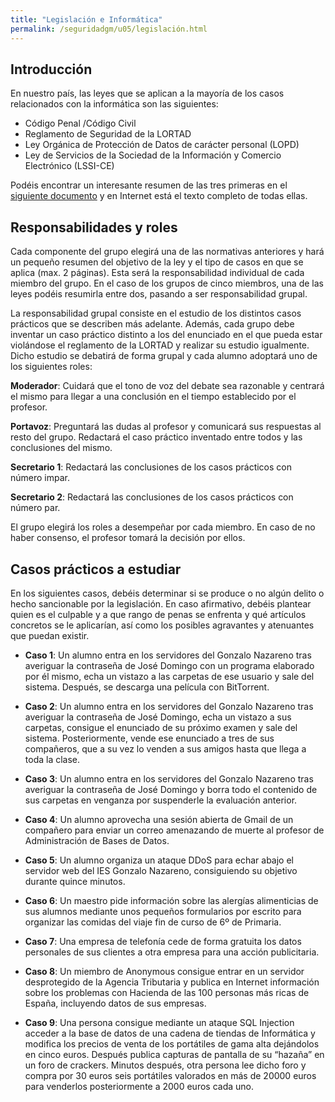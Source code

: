 ```yaml
---
title: "Legislación e Informática"
permalink: /seguridadgm/u05/legislación.html
---
```


## Introducción

En nuestro país, las leyes que se aplican a la mayoría de los casos relacionados con la informática son las siguientes:

* Código Penal /Código Civil
* Reglamento de Seguridad de la LORTAD
* Ley Orgánica de Protección de Datos de carácter personal (LOPD)
* Ley de Servicios de la Sociedad de la Información y Comercio Electrónico (LSSI-CE)

Podéis encontrar un interesante resumen de las tres primeras en el [siguiente documento](unixsec-2.1-437-463.pdf)  y en Internet está el texto completo de todas ellas.

## Responsabilidades y roles

Cada componente del grupo elegirá una de las normativas anteriores y hará un pequeño resumen del objetivo de la ley y el tipo de casos en que se aplica (max. 2 páginas). Esta será la responsabilidad individual de cada miembro del grupo. En el caso de los grupos de cinco miembros, una de las leyes podéis resumirla entre dos, pasando a ser responsabilidad grupal.

La responsabilidad grupal consiste en el estudio de los distintos casos prácticos que se describen más adelante. Además, cada grupo debe inventar un caso práctico distinto a los del enunciado en el que pueda estar violándose el reglamento de la LORTAD y realizar su estudio igualmente.  Dicho estudio se debatirá de forma grupal y cada alumno adoptará uno de los siguientes roles:

**Moderador**: Cuidará que el tono de voz del debate sea razonable y centrará el mismo para llegar a una conclusión en el tiempo establecido por el profesor.

**Portavoz**: Preguntará las dudas al profesor y comunicará sus respuestas al resto del grupo. Redactará el caso práctico inventado entre todos y las conclusiones del mismo.

**Secretario 1**: Redactará las conclusiones de los casos prácticos con número impar.

**Secretario 2**: Redactará las conclusiones de los casos prácticos con número par.

El grupo elegirá los roles a desempeñar por cada miembro. En caso de no haber consenso, el profesor tomará la decisión por ellos. 

## Casos prácticos a estudiar

En los siguientes casos, debéis determinar si se produce o no algún delito o hecho sancionable por la legislación. En caso afirmativo, debéis plantear quien es el culpable y a que rango de penas se enfrenta y qué artículos concretos se le aplicarían, así como los posibles agravantes y atenuantes que puedan existir.

* **Caso 1**: Un alumno entra en los servidores del Gonzalo Nazareno tras averiguar la contraseña de José Domingo con un programa elaborado por él mismo, echa un vistazo a las carpetas de ese usuario y sale del sistema. Después, se descarga una película con BitTorrent.

* **Caso 2**: Un alumno entra en los servidores del Gonzalo Nazareno tras averiguar la contraseña de José Domingo, echa un vistazo a sus carpetas, consigue el enunciado de su próximo examen y sale del sistema. Posteriormente, vende ese enunciado a tres de sus compañeros, que a su vez lo venden a sus amigos hasta que llega a toda la clase.

* **Caso 3**: Un alumno entra en los servidores del Gonzalo Nazareno tras averiguar la contraseña de José Domingo y borra todo el contenido de sus carpetas en venganza por suspenderle la evaluación anterior.

* **Caso 4**: Un alumno aprovecha una sesión abierta de Gmail de un compañero para enviar un correo amenazando de muerte al profesor de Administración de Bases de Datos.

* **Caso 5**: Un alumno organiza un ataque DDoS para echar abajo el servidor web del IES Gonzalo Nazareno, consiguiendo su objetivo durante quince minutos.

* **Caso 6**: Un maestro pide información sobre las alergías alimenticias de sus alumnos mediante unos pequeños formularios por escrito para organizar las comidas del viaje fin de curso de 6º de Primaria.

* **Caso 7**: Una empresa de telefonía cede de forma gratuita los datos personales de sus clientes a otra empresa para una acción publicitaria.

* **Caso 8**: Un miembro de Anonymous consigue entrar en un servidor desprotegido de la Agencia Tributaria y publica en Internet información sobre los problemas con Hacienda de las 100 personas más ricas de España, incluyendo datos de sus empresas.

* **Caso 9**: Una persona consigue mediante un ataque SQL Injection acceder a la base de datos de una cadena de tiendas de Informática y modifica los precios de venta de los portátiles de gama alta dejándolos en cinco euros. Después publica capturas de pantalla de su “hazaña” en un foro de crackers. Minutos después, otra persona lee dicho foro y compra por 30 euros seis portátiles valorados en más de 20000 euros para venderlos posteriormente a 2000 euros cada uno.